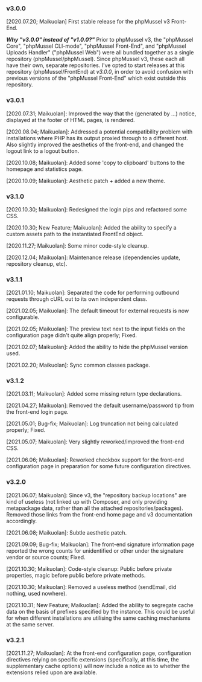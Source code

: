 ### v3.0.0

[2020.07.20; Maikuolan] First stable release for the phpMussel v3 Front-End.

__*Why "v3.0.0" instead of "v1.0.0?"*__ Prior to phpMussel v3, the "phpMussel Core", "phpMussel CLI-mode", "phpMussel Front-End", and "phpMussel Uploads Handler" ("phpMussel Web") were all bundled together as a single repository (phpMussel/phpMussel). Since phpMussel v3, these each all have their own, separate repositories. I've opted to start releases at this repository (phpMussel/FrontEnd) at *v3.0.0*, in order to avoid confusion with previous versions of the "phpMussel Front-End" which exist outside this repository.

### v3.0.1

[2020.07.31; Maikuolan]: Improved the way that the (generated by ...) notice, displayed at the footer of HTML pages, is rendered.

[2020.08.04; Maikuolan]: Addressed a potential compatibility problem with installations where PHP has its output proxied through to a different host. Also slightly improved the aesthetics of the front-end, and changed the logout link to a logout button.

[2020.10.08; Maikuolan]: Added some 'copy to clipboard' buttons to the homepage and statistics page.

[2020.10.09; Maikuolan]: Aesthetic patch + added a new theme.

### v3.1.0

[2020.10.30; Maikuolan]: Redesigned the login pips and refactored some CSS.

[2020.10.30; New Feature; Maikuolan]: Added the ability to specify a custom assets path to the instantiated FrontEnd object.

[2020.11.27; Maikuolan]: Some minor code-style cleanup.

[2020.12.04; Maikuolan]: Maintenance release (dependencies update, repository cleanup, etc).

### v3.1.1

[2021.01.10; Maikuolan]: Separated the code for performing outbound requests through cURL out to its own independent class.

[2021.02.05; Maikuolan]: The default timeout for external requests is now configurable.

[2021.02.05; Maikuolan]: The preview text next to the input fields on the configuration page didn't quite align properly; Fixed.

[2021.02.07; Maikuolan]: Added the ability to hide the phpMussel version used.

[2021.02.20; Maikuolan]: Sync common classes package.

### v3.1.2

[2021.03.11; Maikuolan]: Added some missing return type declarations.

[2021.04.27; Maikuolan]: Removed the default username/password tip from the front-end login page.

[2021.05.01; Bug-fix; Maikuolan]: Log truncation not being calculated properly; Fixed.

[2021.05.07; Maikuolan]: Very slightly reworked/improved the front-end CSS.

[2021.06.06; Maikuolan]: Reworked checkbox support for the front-end configuration page in preparation for some future configuration directives.

### v3.2.0

[2021.06.07; Maikuolan]: Since v3, the "repository backup locations" are kind of useless (not linked up with Composer, and only providing metapackage data, rather than all the attached repositories/packages). Removed those links from the front-end home page and v3 documentation accordingly.

[2021.06.08; Maikuolan]: Subtle aesthetic patch.

[2021.09.09; Bug-fix; Maikuolan]: The front-end signature information page reported the wrong counts for unidentified or other under the signature vendor or source counts; Fixed.

[2021.10.30; Maikuolan]: Code-style cleanup: Public before private properties, magic before public before private methods.

[2021.10.30; Maikuolan]: Removed a useless method (sendEmail, did nothing, used nowhere).

[2021.10.31; New Feature; Maikuolan]: Added the ability to segregate cache data on the basis of prefixes specified by the instance. This could be useful for when different installations are utilising the same caching mechanisms at the same server.

### v3.2.1

[2021.11.27; Maikuolan]: At the front-end configuration page, configuration directives relying on specific extensions (specifically, at this time, the supplementary cache options) will now include a notice as to whether the extensions relied upon are available.
